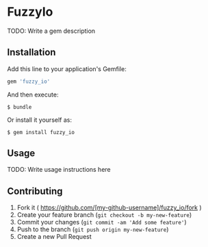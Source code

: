 # FuzzyIo

TODO: Write a gem description

## Installation

Add this line to your application's Gemfile:

```ruby
gem 'fuzzy_io'
```

And then execute:

    $ bundle

Or install it yourself as:

    $ gem install fuzzy_io

## Usage

TODO: Write usage instructions here

## Contributing

1. Fork it ( https://github.com/[my-github-username]/fuzzy_io/fork )
2. Create your feature branch (`git checkout -b my-new-feature`)
3. Commit your changes (`git commit -am 'Add some feature'`)
4. Push to the branch (`git push origin my-new-feature`)
5. Create a new Pull Request
